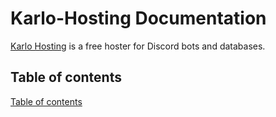 # Karlo-Hosting Documentation

[Karlo Hosting](https://karlo-hosting.com) is a free hoster for Discord bots and databases.

## Table of contents

[Table of contents](./_sidebar.md ':include')

